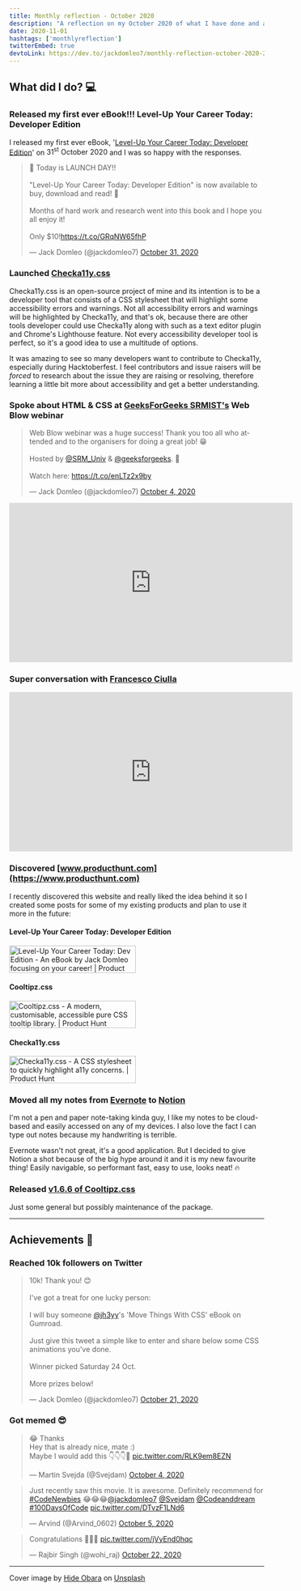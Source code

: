 ```yaml
---
title: Monthly reflection - October 2020
description: "A reflection on my October 2020 of what I have done and achieved. Released 'Level-Up Your Career Today: Developer Edition', my first eBook..."
date: 2020-11-01
hashtags: ['monthlyreflection']
twitterEmbed: true
devtoLink: https://dev.to/jackdomleo7/monthly-reflection-october-2020-2a34
---
```


## What did I do? 💻

### Released my first ever eBook!!! Level-Up Your Career Today: Developer Edition

I released my first ever eBook, '[Level-Up Your Career Today: Developer Edition](https://levelupyourcareer.today)' on <time datetime="2020-10-31">31<sup>st</sup> October 2020</time> and I was so happy with the responses.

<blockquote class="twitter-tweet"><p lang="en" dir="ltr">🚀 Today is LAUNCH DAY!!<br><br>&quot;Level-Up Your Career Today: Developer Edition&quot; is now available to buy, download and read! 🥳<br><br>Months of hard work and research went into this book and I hope you all enjoy it!<br><br>Only $10!<a href="https://t.co/GRqNW65fhP">https://t.co/GRqNW65fhP</a></p>&mdash; Jack Domleo (@jackdomleo7) <a href="https://twitter.com/jackdomleo7/status/1322522463272579073?ref_src=twsrc%5Etfw">October 31, 2020</a></blockquote>

### Launched [Checka11y.css](https://github.com/jackdomleo7/Checka11y.css)

Checka11y.css is an open-source project of mine and its intention is to be a developer tool that consists of a CSS stylesheet that will highlight some accessibility errors and warnings. Not all accessibility errors and warnings will be highlighted by Checka11y, and that's ok, because there are other tools developer could use Checka11y along with such as a text editor plugin and Chrome's Lighthouse feature. Not every accessibility developer tool is perfect, so it's a good idea to use a multitude of options.

It was amazing to see so many developers want to contribute to Checka11y, especially during Hacktoberfest. I feel contributors and issue raisers will be _forced_ to research about the issue they are raising or resolving, therefore learning a little bit more about accessibility and get a better understanding.

### Spoke about HTML & CSS at [GeeksForGeeks SRMIST's](https://twitter.com/SRM_Univ) Web Blow webinar

<blockquote class="twitter-tweet"><p lang="en" dir="ltr">Web Blow webinar was a huge success! Thank you too all who attended and to the organisers for doing a great job! 😁<br><br>Hosted by <a href="https://twitter.com/SRM_Univ?ref_src=twsrc%5Etfw">@SRM_Univ</a> &amp; <a href="https://twitter.com/geeksforgeeks?ref_src=twsrc%5Etfw">@geeksforgeeks</a>. 🙏<br><br>Watch here: <a href="https://t.co/enLTz2x9by">https://t.co/enLTz2x9by</a></p>&mdash; Jack Domleo (@jackdomleo7) <a href="https://twitter.com/jackdomleo7/status/1312735390789439494?ref_src=twsrc%5Etfw">October 4, 2020</a></blockquote> <script async src="https://platform.twitter.com/widgets.js" charset="utf-8"></script> 

<iframe width="560" height="315" src="https://www.youtube.com/embed/O-WTOvzi2Og" frameborder="0" allow="accelerometer; autoplay; clipboard-write; encrypted-media; gyroscope; picture-in-picture" allowfullscreen></iframe>

### Super conversation with [Francesco Ciulla](https://twitter.com/FrancescoCiull4)

<iframe width="560" height="315" src="https://www.youtube.com/embed/dOwWn5GvQF0" frameborder="0" allow="accelerometer; autoplay; clipboard-write; encrypted-media; gyroscope; picture-in-picture" allowfullscreen></iframe>

### Discovered [www.producthunt.com](https://www.producthunt.com)

I recently discovered this website and really liked the idea behind it so I created some posts for some of my existing products and plan to use it more in the future:

#### Level-Up Your Career Today: Developer Edition

<a href="https://www.producthunt.com/posts/level-up-your-career-today-dev-edition?utm_source=badge-featured&utm_medium=badge&utm_souce=badge-level-up-your-career-today-dev-edition" target="_blank"><img src="https://api.producthunt.com/widgets/embed-image/v1/featured.svg?post_id=271450&theme=light" alt="Level-Up Your Career Today: Dev Edition - An eBook by Jack Domleo focusing on your career! | Product Hunt" style="width: 250px; height: 54px;" width="250" height="54" /></a>

#### Cooltipz.css

<a href="https://www.producthunt.com/posts/cooltipz-css?utm_source=badge-featured&utm_medium=badge&utm_souce=badge-cooltipz-css" target="_blank"><img src="https://api.producthunt.com/widgets/embed-image/v1/featured.svg?post_id=269594&theme=light" alt="Cooltipz.css - A modern, customisable, accessible pure CSS tooltip library. | Product Hunt" style="width: 250px; height: 54px;" width="250" height="54" /></a>

#### Checka11y.css

<a href="https://www.producthunt.com/posts/checka11y-css?utm_source=badge-featured&utm_medium=badge&utm_souce=badge-checka11y-css" target="_blank"><img src="https://api.producthunt.com/widgets/embed-image/v1/featured.svg?post_id=269866&theme=light" alt="Checka11y.css - A CSS stylesheet to quickly highlight a11y concerns. | Product Hunt" style="width: 250px; height: 54px;" width="250" height="54" /></a>

### Moved all my notes from [Evernote](https://www.evernote.com) to [Notion](https://www.notion.so)

I'm not a pen and paper note-taking kinda guy, I like my notes to be cloud-based and easily accessed on any of my devices. I also love the fact I can type out notes because my handwriting is terrible.

Evernote wasn't not great, it's a good application. But I decided to give Notion a shot because of the big hype around it and it is my new favourite thing! Easily navigable, so performant fast, easy to use, looks neat! 🔥

### Released [v1.6.6 of Cooltipz.css](https://github.com/jackdomleo7/Cooltipz.css/releases/tag/v1.6.6)

Just some general but possibly maintenance of the package.

---

## Achievements 🎉

### Reached 10k followers on Twitter

<blockquote class="twitter-tweet"><p lang="en" dir="ltr">10k! Thank you! 😊<br><br>I&#39;ve got a treat for one lucky person:<br><br>I will buy someone <a href="https://twitter.com/jh3yy?ref_src=twsrc%5Etfw">@jh3yy</a>&#39;s &#39;Move Things With CSS&#39; eBook on Gumroad.<br><br>Just give this tweet a simple like to enter and share below some CSS animations you&#39;ve done.<br><br>Winner picked Saturday 24 Oct.<br><br>More prizes below!</p>&mdash; Jack Domleo (@jackdomleo7) <a href="https://twitter.com/jackdomleo7/status/1319013760204476417?ref_src=twsrc%5Etfw">October 21, 2020</a></blockquote>

### Got memed 😎

<blockquote class="twitter-tweet"><p lang="en" dir="ltr">😂 Thanks<br>Hey that is already nice, mate :)<br>Maybe I would add this 👇👇👇🙂 <a href="https://t.co/RLK9em8EZN">pic.twitter.com/RLK9em8EZN</a></p>&mdash; Martin Svejda (@Svejdam) <a href="https://twitter.com/Svejdam/status/1312859467432767494?ref_src=twsrc%5Etfw">October 4, 2020</a></blockquote>

<blockquote class="twitter-tweet"><p lang="en" dir="ltr">Just recently saw this movie. It is awesome. Definitely recommend for <a href="https://twitter.com/hashtag/CodeNewbies?src=hash&amp;ref_src=twsrc%5Etfw">#CodeNewbies</a> 😂😂😂<a href="https://twitter.com/jackdomleo7?ref_src=twsrc%5Etfw">@jackdomleo7</a> <a href="https://twitter.com/Svejdam?ref_src=twsrc%5Etfw">@Svejdam</a> <a href="https://twitter.com/Codeanddream?ref_src=twsrc%5Etfw">@Codeanddream</a> <a href="https://twitter.com/hashtag/100DaysOfCode?src=hash&amp;ref_src=twsrc%5Etfw">#100DaysOfCode</a> <a href="https://t.co/DTvzF1LNd6">pic.twitter.com/DTvzF1LNd6</a></p>&mdash; Arvind (@Arvind_0602) <a href="https://twitter.com/Arvind_0602/status/1313132562425032706?ref_src=twsrc%5Etfw">October 5, 2020</a></blockquote>

<blockquote class="twitter-tweet"><p lang="en" dir="ltr">Congratulations 👏🎉🎊 <a href="https://t.co/jVyEnd0hqc">pic.twitter.com/jVyEnd0hqc</a></p>&mdash; Rajbir Singh (@wohi_raj) <a href="https://twitter.com/wohi_raj/status/1319173014135599104?ref_src=twsrc%5Etfw">October 22, 2020</a></blockquote>

---

Cover image by [Hide Obara](https://unsplash.com/@hideobara) on [Unsplash](https://unsplash.com/s/photos/reflection)